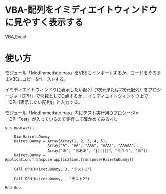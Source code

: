 # VBA-配列をイミディエイトウィンドウに見やすく表示する
VBA,Excel

# 使い方
モジュール「ModImmediate.bas」をVBEにインポートするか、コードをそのままVBEにコピー&ペーストする。

イミディエイトウィンドウに表示したい配列（1次元または2次元配列）をプロシージャ「DPH」で引数としてCallするか、
イミディエイトウィンドウ上で「DPH(表示したい配列)」と入力する。

モジュール「ModImmediate.bas」内にテスト実行用のプロシージャ「DPHTest」が入っているので実行して確かめてみるべし

    Sub DPHTest()

        Dim HairetuDummy
        HairetuDummy = Array(Array(1, 2, 3, 4, 5), _
                       Array("A", "AA", "AAA", "AAAA", "AAAAA"), _
                       Array("あ", "あああ", "||||||", "ううう", "あ"))
        HairetuDummy = Application.Transpose(Application.Transpose(HairetuDummy))

        Call DPH(HairetuDummy, 3, "テスト1")

        Call DPH(HairetuDummy, , "テスト2")

    End Sub

